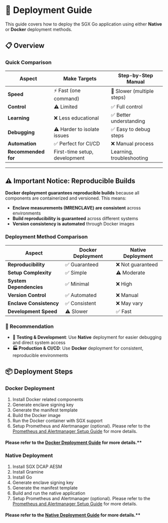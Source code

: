 # 🚀 Deployment Guide

This guide covers how to deploy the SGX Go application using either **Native** or **Docker** deployment methods.

## 📋 Overview

### Quick Comparison

| Aspect | Make Targets | Step-by-Step Manual |
|--------|-------------|-------------------|
| **Speed** | ⚡ Fast (one command) | 🐌 Slower (multiple steps) |
| **Control** | ⚠️ Limited | ✅ Full control |
| **Learning** | ❌ Less educational | ✅ Better understanding |
| **Debugging** | ⚠️ Harder to isolate issues | ✅ Easy to debug steps |
| **Automation** | ✅ Perfect for CI/CD | ❌ Manual process |
| **Recommended for** | First-time setup, development | Learning, troubleshooting |

---

## ⚠️ Important Notice: Reproducible Builds

**Docker deployment guarantees reproducible builds** because all components are containerized and versioned. This means:

- **Enclave measurements (MRENCLAVE) are consistent** across environments
- **Build reproducibility is guaranteed** across different systems
- **Version consistency is automated** through Docker images


### Deployment Method Comparison

| Aspect | Docker Deployment | Native Deployment |
|--------|------------------|-------------------|
| **Reproducibility** | ✅ Guaranteed | ❌ Not guaranteed |
| **Setup Complexity** | ✅ Simple | ⚠️ Moderate |
| **System Dependencies** | ✅ Minimal | ❌ High |
| **Version Control** | ✅ Automated | ❌ Manual |
| **Enclave Consistency** | ✅ Consistent | ❌ May vary |
| **Development Speed** | ⚠️ Slower | ✅ Fast |

### **🎯 Recommendation**

- **🧪 Testing & Development**: Use **Native** deployment for easier debugging and direct system access
- **🏭 Production & CI/CD**: Use **Docker** deployment for consistent, reproducible environments

## 📦 Deployment Steps

### Docker Deployment
1. Install Docker related components
2. Generate enclave signing key
3. Generate the manifest template
4. Build the Docker image
5. Run the Docker container with SGX support
6. Setup Prometheus and Alertmanager (optional). Please refer to the [Prometheus and Alertmanager Setup Guide](monitoring-setup-guide.md) for more details.

#### Please refer to the [Docker Deployment Guide](docker-deployment-guide.md) for more details.**

### Native Deployment
1. Install SGX DCAP AESM
2. Install Gramine
3. Install Go
4. Generate enclave signing key
5. Generate the manifest template
5. Build and run the native application
6. Setup Prometheus and Alertmanager (optional). Please refer to the [Prometheus and Alertmanager Setup Guide](monitoring-setup-guide.md) for more details.

#### Please refer to the [Native Deployment Guide](native-deployment-guide.md) for more details.**